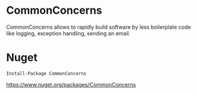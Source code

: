 # CommonConcerns
CommonConcerns allows to rapidly build software by less boilerplate code like logging, exception handling, sending an email.
# Nuget
```shell
Install-Package CommonConcerns
```
https://www.nuget.org/packages/CommonConcerns
